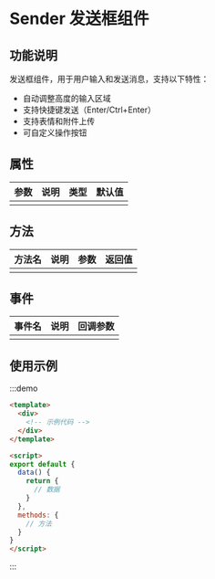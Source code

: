 # Sender 发送框组件

## 功能说明

发送框组件，用于用户输入和发送消息，支持以下特性：

- 自动调整高度的输入区域
- 支持快捷键发送（Enter/Ctrl+Enter）
- 支持表情和附件上传
- 可自定义操作按钮

## 属性

| 参数 | 说明 | 类型 | 默认值 |
| ---- | ---- | ---- | ------ |
|      |      |      |        |

## 方法

| 方法名 | 说明 | 参数 | 返回值 |
|--------|------|------|--------|
|        |      |      |        |

## 事件

| 事件名 | 说明 | 回调参数 |
|--------|------|----------|
|        |      |          |

## 使用示例

:::demo
```html
<template>
  <div>
    <!-- 示例代码 -->
  </div>
</template>

<script>
export default {
  data() {
    return {
      // 数据
    }
  },
  methods: {
    // 方法
  }
}
</script>
```
:::
